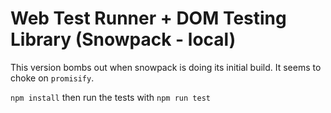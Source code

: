 # Web Test Runner + DOM Testing Library (Snowpack - local)

This version bombs out when snowpack is doing its initial build.
It seems to choke on `promisify`.

`npm install` then run the tests with `npm run test`